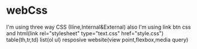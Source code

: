 # webCss
I'm using three way CSS (Iline,Internal&External)
also I'm using link btn css and html(link rel="stylesheet" type="text.css" href="style.css")
table(th,tr,td)
list(ol ul)
resposive website(view point,flexbox,media query)
